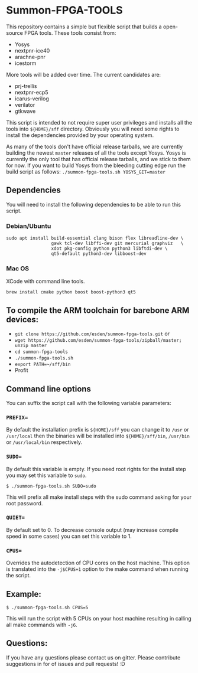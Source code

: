 # Summon-FPGA-TOOLS

This repository contains a simple but flexible script that builds a open-source FPGA tools. These tools consist from:

* Yosys
* nextpnr-ice40
* arachne-pnr
* icestorm

More tools will be added over time. The current candidates are:

* prj-trellis
* nextpnr-ecp5
* icarus-verilog
* verilator
* gtkwave

This script is intended to not require super user privileges and installs all the tools into `${HOME}/sff` directory. Obviously you will need some rights to install the dependencies provided by your operating system.

As many of the tools don't have official release tarballs, we are currently building the newest `master` releases of all the tools except Yosys. Yosys is currently the only tool that has official release tarballs, and we stick to them for now. If you want to build Yosys from the bleeding cutting edge run the build script as follows: `./summon-fpga-tools.sh YOSYS_GIT=master`

## Dependencies

You will need to install the following dependencies to be able to run this script.

### Debian/Ubuntu

```
sudo apt install build-essential clang bison flex libreadline-dev \
                 gawk tcl-dev libffi-dev git mercurial graphviz   \
                 xdot pkg-config python python3 libftdi-dev \
                 qt5-default python3-dev libboost-dev
```

### Mac OS

XCode with command line tools.

```
brew install cmake python boost boost-python3 qt5
```

## To compile the ARM toolchain for barebone ARM devices:

* `git clone https://github.com/esden/summon-fpga-tools.git`
 or
* `wget https://github.com/esden/summon-fpga-tools/zipball/master; unzip master`
* `cd summon-fpga-tools`
* `./summon-fpga-tools.sh`
* `export PATH=~/sff/bin`
* Profit

## Command line options

You can suffix the script call with the following variable parameters:

### `PREFIX=`

By default the installation prefix is `${HOME}/sff` you can change it to `/usr` or `/usr/local` then the binaries will be installed into `${HOME}/sff/bin`, `/usr/bin` or `/usr/local/bin` respectively.

### `SUDO=`

By default this variable is empty. If you need root rights for the install
step you may set this variable to `sudo`.

```
$ ./summon-fpga-tools.sh SUDO=sudo
```

This will prefix all make install steps with the sudo command asking for
your root password.

### `QUIET=`

By default set to 0. To decrease console output (may increase compile speed
in some cases) you can set this variable to 1.

### `CPUS=`

Overrides the autodetection of CPU cores on the host machine. This option
is translated into the `-j$CPUS+1` option to the make command when running
the script.

## Example:

```
$ ./summon-fpga-tools.sh CPUS=5
```

This will run the script with 5 CPUs on your host machine resulting in calling all make commands with `-j6`.

## Questions:

If you have any questions please contact us on gitter. Please contribute suggestions in for of issues and pull requests! :D